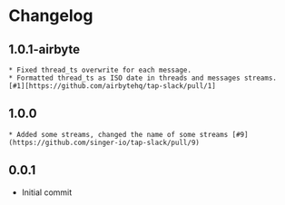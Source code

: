 # Changelog

## 1.0.1-airbyte
    * Fixed thread_ts overwrite for each message.
    * Formatted thread_ts as ISO date in threads and messages streams.
    [#1][https://github.com/airbytehq/tap-slack/pull/1]

## 1.0.0
    * Added some streams, changed the name of some streams [#9](https://github.com/singer-io/tap-slack/pull/9)

## 0.0.1
  * Initial commit
